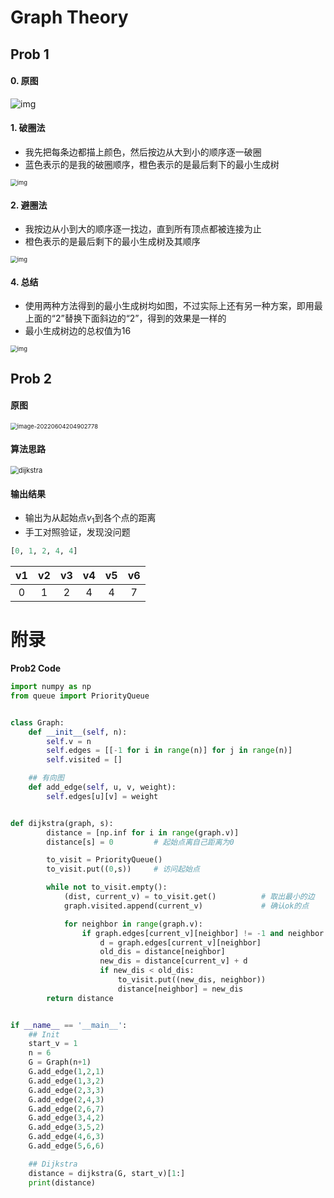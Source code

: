 # Graph Theory

## Prob 1

#### 0. 原图

![img](https://static.dingtalk.com/media/lQLPJxZfOL4pLRnNASrNAe-wrAutULGMdTgCnRPUZcC8AA_495_298.png_720x720q90g.jpg?bizType=im)

#### 1. 破圈法

- 我先把每条边都描上颜色，然后按边从大到小的顺序逐一破圈
- 蓝色表示的是我的破圈顺序，橙色表示的是最后剩下的最小生成树

<img src="https://static.dingtalk.com/media/lADPJxf-xhnRNHTNBDHNBmg_1640_1073.jpg_720x720q90g.jpg?bizType=im" alt="img" style="zoom:67%;" />

#### 2. 避圈法

- 我按边从小到大的顺序逐一找边，直到所有顶点都被连接为止
- 橙色表示的是最后剩下的最小生成树及其顺序

<img src="https://static.dingtalk.com/media/lADPJwnIy4a3NHnNA-jNBkQ_1604_1000.jpg_720x720q90g.jpg?bizType=im" alt="img" style="zoom:67%;" />

#### 4. 总结

- 使用两种方法得到的最小生成树均如图，不过实际上还有另一种方案，即用最上面的“2”替换下面斜边的“2”，得到的效果是一样的
- 最小生成树边的总权值为16

<img src="https://static.dingtalk.com/media/lADPJx8Zw2NeNH7NA2TNBo4_1678_868.jpg_720x720q90g.jpg?bizType=im" alt="img" style="zoom:67%;" />



## Prob 2

#### 原图

<img src="/home/chen/.config/Typora/typora-user-images/image-20220604204902778.png" alt="image-20220604204902778" style="zoom:67%;" />

#### 算法思路

<img src="/home/chen/Pictures/drawio/dijkstra.svg" alt="dijkstra" style="zoom: 80%;" />

#### 输出结果

- 输出为从起始点$v_1$到各个点的距离
- 手工对照验证，发现没问题

```python
[0, 1, 2, 4, 4]
```

|  v1  |  v2  |  v3  |  v4  |  v5  |  v6  |
| :--: | :--: | :--: | :--: | :--: | :--: |
|  0   |  1   |  2   |  4   |  4   |  7   |





# 附录

**Prob2 Code**

```python
import numpy as np
from queue import PriorityQueue


class Graph:
    def __init__(self, n):
        self.v = n
        self.edges = [[-1 for i in range(n)] for j in range(n)]
        self.visited = []

    ## 有向图
    def add_edge(self, u, v, weight):
        self.edges[u][v] = weight


def dijkstra(graph, s):
        distance = [np.inf for i in range(graph.v)]
        distance[s] = 0         # 起始点离自己距离为0

        to_visit = PriorityQueue()
        to_visit.put((0,s))     # 访问起始点

        while not to_visit.empty():
            (dist, current_v) = to_visit.get()          # 取出最小的边
            graph.visited.append(current_v)             # 确认ok的点

            for neighbor in range(graph.v):
                if graph.edges[current_v][neighbor] != -1 and neighbor not in graph.visited:
                    d = graph.edges[current_v][neighbor]
                    old_dis = distance[neighbor]
                    new_dis = distance[current_v] + d
                    if new_dis < old_dis:
                        to_visit.put((new_dis, neighbor))
                        distance[neighbor] = new_dis
        return distance


if __name__ == '__main__':
    ## Init
    start_v = 1
    n = 6
    G = Graph(n+1)
    G.add_edge(1,2,1)
    G.add_edge(1,3,2)
    G.add_edge(2,3,3)
    G.add_edge(2,4,3)
    G.add_edge(2,6,7)
    G.add_edge(3,4,2)
    G.add_edge(3,5,2)
    G.add_edge(4,6,3)
    G.add_edge(5,6,6)

    ## Dijkstra
    distance = dijkstra(G, start_v)[1:]
    print(distance)
```

